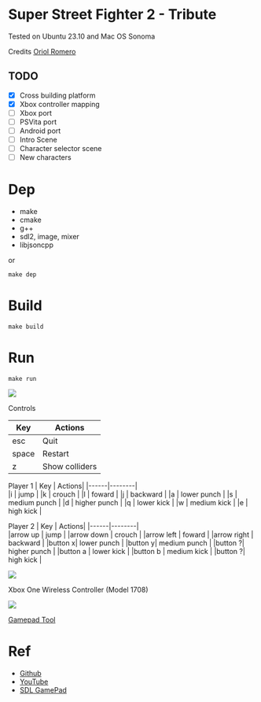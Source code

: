 # Super Street Fighter 2 - Tribute

Tested on Ubuntu 23.10 and Mac OS Sonoma

Credits [Oriol Romero](https://github.com/nacca)

## TODO
* [x] Cross building platform
* [x] Xbox controller mapping
* [ ] Xbox port
* [ ] PSVita port
* [ ] Android port
* [ ] Intro Scene
* [ ] Character selector scene
* [ ] New characters

# Dep

* make
* cmake
* g++
* sdl2, image, mixer
* libjsoncpp

or

```
make dep
```

# Build

    make build

# Run

    make run

![](doc/demo.png)

Controls

| Key  | Actions|
|------|--------|      
|esc   | Quit   | 
|space | Restart|
|z     | Show colliders|


Player 1
| Key  | Actions|
|------|--------|      
|i | jump  | 
|k | crouch |
|l | foward |
|j | backward |
|a | lower punch |
|s | medium punch |
|d | higher punch |
|q | lower kick |
|w | medium kick |
|e | high kick |

Player 2
| Key  | Actions|
|------|--------|      
|arrow up | jump | 
|arrow down | crouch |
|arrow left | foward |
|arrow right | backward |
|button x| lower punch |
|button y| medium punch |
|button ?| higher punch |
|button a | lower kick |
|button b | medium kick |
|button ?| high kick |

![](doc/xbox-controller.png)


Xbox One Wireless Controller (Model 1708)

![](doc/xbox-gamepad.png)

 [Gamepad Tool](http://generalarcade.com/gamepadtool)


# Ref

* [Github](https://github.com/nacca/SSF2)
* [YouTube](https://youtu.be/RwYQWtHCgrI=)
* [SDL GamePad](http://generalarcade.com/gamepadtool/)
